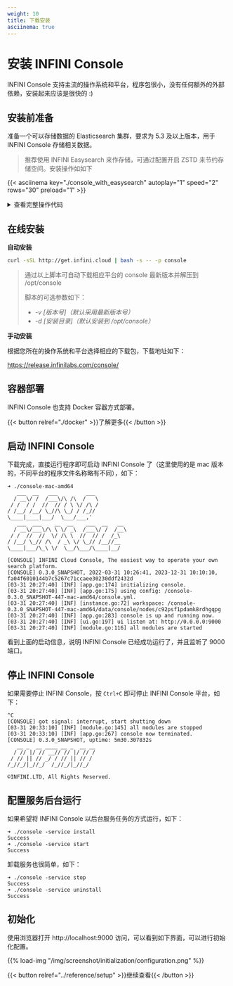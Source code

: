```yaml
---
weight: 10
title: 下载安装
asciinema: true
---
```


# 安装 INFINI Console

INFINI Console 支持主流的操作系统和平台，程序包很小，没有任何额外的外部依赖，安装起来应该是很快的 :)

## 安装前准备

准备一个可以存储数据的 Elasticsearch 集群，要求为 5.3 及以上版本，用于 INFINI Console 存储相关数据。

> 推荐使用 INFINI Easysearch 来作存储，可通过配置开启 ZSTD 来节约存储空间。安装操作如如下

{{< asciinema key="./console_with_easysearch"  autoplay="1" speed="2" rows="30" preload="1" >}}

<details>
  <summary>查看完整操作代码</summary>
  <div class="highlight">
  <pre style=color:#f8f8f2;background-color:#272822;-moz-tab-size:4;-o-tab-size:4;tab-size:4><code class=language-bash data-lang=bash><span style=color:#75715e># 使用 root 用户操作</span>
whoami <span style=color:#f92672>&amp;&amp;</span> cat /etc/redhat-release <span style=color:#f92672>&amp;&amp;</span> uptime
<span style=color:#75715e># 安装 jdk</span>
yum -y install java-11
<span style=color:#75715e># 创建 infini 用户</span>
groupadd -g <span style=color:#ae81ff>602</span> infini
useradd -u <span style=color:#ae81ff>602</span> -g infini -m -d /home/infini -c <span style=color:#e6db74>&#39;infini&#39;</span> -s /bin/bash infini
<span style=color:#75715e># 安装 Easysearch &amp; Console</span>
curl -sSL http://get.infini.cloud | bash -s -- -p easysearch
curl -sSL http://get.infini.cloud | bash -s -- -p console
<span style=color:#75715e># 配置 Easysearch jdk</span>
ln -s /usr/lib/jvm/java-11-openjdk-11.0.19.0.7-1.el7_9.x86_64 /opt/easysearch/jdk
sed -i <span style=color:#e6db74>&#39;s/1g/512m/g&#39;</span> /opt/easysearch/config/jvm.options
<span style=color:#75715e># 初始化 </span>
cd /opt/easysearch <span style=color:#f92672>&amp;&amp;</span> bin/initialize.sh 
<span style=color:#75715e># 调整目录权限</span>
chown -R infini.infini /opt/easysearch
<span style=color:#75715e># 运行 Easysearch</span>
su infini -c <span style=color:#e6db74>&#34;/opt/easysearch/bin/easysearch -d&#34;</span>
<span style=color:#75715e># 运行 Console</span>
cd /opt/console <span style=color:#f92672>&amp;&amp;</span> ./console-linux-amd64 -service install <span style=color:#f92672>&amp;&amp;</span> ./console-linux-amd64 -service start
<span style=color:#75715e># 检查 Easysearch</span>
curl -ku admin:44e4e00cded8d82c16cf https://localhost:9200
#在 INFINI Console 中可以使用以上凭证来进行连接
</code></pre></div>
</details>

## 在线安装

**自动安装**

```bash
curl -sSL http://get.infini.cloud | bash -s -- -p console
```

> 通过以上脚本可自动下载相应平台的 console 最新版本并解压到 /opt/console
>
> 脚本的可选参数如下：
>
> - _-v [版本号]（默认采用最新版本号）_
> - _-d [安装目录]（默认安装到 /opt/console）_

**手动安装**

根据您所在的操作系统和平台选择相应的下载包，下载地址如下：

<https://release.infinilabs.com/console/>

## 容器部署

INFINI Console 也支持 Docker 容器方式部署。

{{< button relref="./docker" >}}了解更多{{< /button >}}

## 启动 INFINI Console

下载完成，直接运行程序即可启动 INFINI Console 了（这里使用的是 mac 版本的，不同平台的程序文件名称略有不同），如下：

```text
➜ ./console-mac-amd64
   ___  __   ___         ___
  / __\/ /  /___\/\ /\  /   \
 / /  / /  //  // / \ \/ /\ /
/ /__/ /__/ \_//\ \_/ / /_//
\____|____|___/  \___/___,'
   ___  ___    __  __    ___  __   __
  / __\/___\/\ \ \/ _\  /___\/ /  /__\
 / /  //  //  \/ /\ \  //  // /  /_\
/ /__/ \_// /\  / _\ \/ \_// /__//__
\____|___/\_\ \/  \__/\___/\____|__/

[CONSOLE] INFINI Cloud Console, The easiest way to operate your own search platform.
[CONSOLE] 0.3.0_SNAPSHOT, 2022-03-31 10:26:41, 2023-12-31 10:10:10, fa04f6010144b7c5267c71ccaee30230ddf2432d
[03-31 20:27:40] [INF] [app.go:174] initializing console.
[03-31 20:27:40] [INF] [app.go:175] using config: /console-0.3.0_SNAPSHOT-447-mac-amd64/console.yml.
[03-31 20:27:40] [INF] [instance.go:72] workspace: /console-0.3.0_SNAPSHOT-447-mac-amd64/data/console/nodes/c92psf1pdamk8rdhgqpg
[03-31 20:27:40] [INF] [app.go:283] console is up and running now.
[03-31 20:27:40] [INF] [ui.go:197] ui listen at: http://0.0.0.0:9000
[03-31 20:27:40] [INF] [module.go:116] all modules are started
```

看到上面的启动信息，说明 INFINI Console 已经成功运行了，并且监听了 9000 端口。

## 停止 INFINI Console

如果需要停止 INFINI Console，按 `Ctrl+C` 即可停止 INFINI Console 平台，如下：

```text
^C
[CONSOLE] got signal: interrupt, start shutting down
[03-31 20:33:10] [INF] [module.go:145] all modules are stopped
[03-31 20:33:10] [INF] [app.go:267] console now terminated.
[CONSOLE] 0.3.0_SNAPSHOT, uptime: 5m30.307832s
   __ _  __ ____ __ _  __ __
  / // |/ // __// // |/ // /
 / // || // _/ / // || // /
/_//_/|_//_/  /_//_/|_//_/

©INFINI.LTD, All Rights Reserved.
```

## 配置服务后台运行

如果希望将 INFINI Console 以后台服务任务的方式运行，如下：

```text
➜ ./console -service install
Success
➜ ./console -service start
Success
```

卸载服务也很简单，如下：

```text
➜ ./console -service stop
Success
➜ ./console -service uninstall
Success
```

## 初始化

使用浏览器打开 http://localhost:9000 访问，可以看到如下界面，可以进行初始化配置。

{{% load-img "/img/screenshot/initialization/configuration.png" %}}

{{< button relref="../reference/setup" >}}继续查看{{< /button >}}
